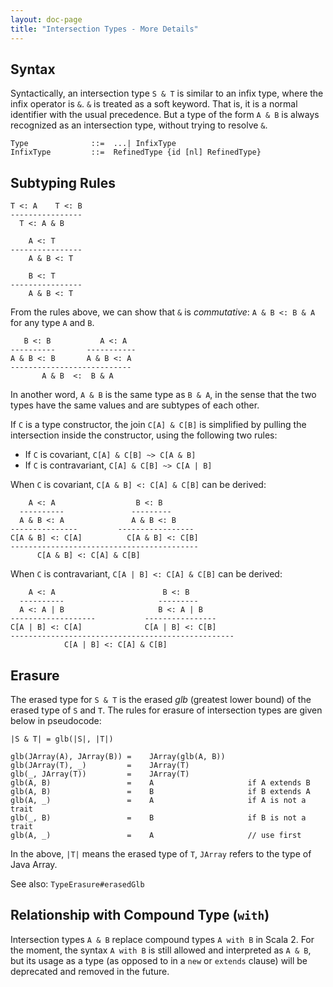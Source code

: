 ```yaml
---
layout: doc-page
title: "Intersection Types - More Details"
---
```


## Syntax

Syntactically, an intersection type `S & T` is similar to an infix type, where
the infix operator is `&`. `&` is treated as a soft keyword. That is, it is a
normal identifier with the usual precedence. But a type of the form `A & B` is
always recognized as an intersection type, without trying to resolve `&`.

```
Type              ::=  ...| InfixType
InfixType         ::=  RefinedType {id [nl] RefinedType}
```

## Subtyping Rules

```
T <: A    T <: B
----------------
  T <: A & B

    A <: T
----------------
    A & B <: T

    B <: T
----------------
    A & B <: T
```

From the rules above, we can show that `&` is _commutative_: `A & B <: B & A` for any type `A` and `B`.

```
   B <: B           A <: A
----------       -----------
A & B <: B       A & B <: A
---------------------------
       A & B  <:  B & A
```

In another word, `A & B` is the same type as `B & A`, in the sense that the two types
have the same values and are subtypes of each other.

If `C` is a type constructor, the join `C[A] & C[B]` is simplified by pulling the
intersection inside the constructor, using the following two rules:

- If `C` is covariant, `C[A] & C[B] ~> C[A & B]`
- If `C` is contravariant, `C[A] & C[B] ~> C[A | B]`

When `C` is covariant, `C[A & B] <: C[A] & C[B]` can be derived:

```
    A <: A                  B <: B
  ----------               ---------
  A & B <: A               A & B <: B
---------------         -----------------
C[A & B] <: C[A]          C[A & B] <: C[B]
------------------------------------------
      C[A & B] <: C[A] & C[B]
```

When `C` is contravariant, `C[A | B] <: C[A] & C[B]` can be derived:

```
    A <: A                        B <: B
  ----------                     ---------
  A <: A | B                     B <: A | B
-------------------           ----------------
C[A | B] <: C[A]              C[A | B] <: C[B]
--------------------------------------------------
            C[A | B] <: C[A] & C[B]
```

## Erasure

The erased type for `S & T` is the erased _glb_ (greatest lower bound) of the
erased type of `S` and `T`. The rules for erasure of intersection types are given
below in pseudocode:

```
|S & T| = glb(|S|, |T|)

glb(JArray(A), JArray(B)) =    JArray(glb(A, B))
glb(JArray(T), _)         =    JArray(T)
glb(_, JArray(T))         =    JArray(T)
glb(A, B)                 =    A                     if A extends B
glb(A, B)                 =    B                     if B extends A
glb(A, _)                 =    A                     if A is not a trait
glb(_, B)                 =    B                     if B is not a trait
glb(A, _)                 =    A                     // use first
```

In the above, `|T|` means the erased type of `T`, `JArray` refers to
the type of Java Array.

See also: `TypeErasure#erasedGlb`

## Relationship with Compound Type (`with`)

Intersection types `A & B` replace compound types `A with B` in Scala 2. For the
moment, the syntax `A with B` is still allowed and interpreted as `A & B`, but
its usage as a type (as opposed to in a `new` or `extends` clause) will be
deprecated and removed in the future.
